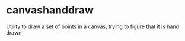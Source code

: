 # canvashanddraw
Utility to draw a set of points in a canvas, trying to figure that it is hand drawn
